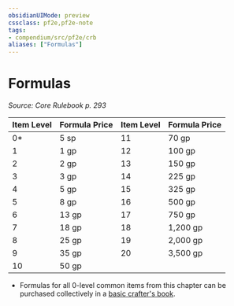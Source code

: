 ```yaml
---
obsidianUIMode: preview
cssclass: pf2e,pf2e-note
tags:
- compendium/src/pf2e/crb
aliases: ["Formulas"]
---
```

# Formulas  
*Source: Core Rulebook p. 293*  

| Item Level | Formula Price | Item Level | Formula Price |
|------------|---------------|------------|---------------|
| 0* | 5 sp | 11 | 70 gp |
| 1 | 1 gp | 12 | 100 gp |
| 2 | 2 gp | 13 | 150 gp |
| 3 | 3 gp | 14 | 225 gp |
| 4 | 5 gp | 15 | 325 gp |
| 5 | 8 gp | 16 | 500 gp |
| 6 | 13 gp | 17 | 750 gp |
| 7 | 18 gp | 18 | 1,200 gp |
| 8 | 25 gp | 19 | 2,000 gp |
| 9 | 35 gp | 20 | 3,500 gp |
| 10 | 50 gp |  |  |

* Formulas for all 0-level common items from this chapter can be purchased collectively in a [basic crafter's book](/compendium/equipment/items/basic-crafters-book.md).